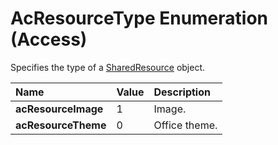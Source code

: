 
# AcResourceType Enumeration (Access)

Specifies the type of a [SharedResource](a97163fa-f833-ed1c-aea5-1a7bab783eba.md) object.



|**Name**|**Value**|**Description**|
|:-----|:-----|:-----|
|**acResourceImage**|1|Image.|
|**acResourceTheme**|0|Office theme.|
